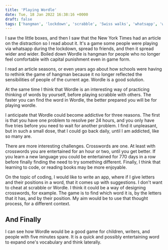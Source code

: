 ```yaml
---
title: 'Playing Wordle'
date: Tue, 18 Jan 2022 16:38:16 +0000
draft: false
tags: ['hangman', 'lockdown', 'scrabble', 'Swiss walks', 'whatsapp', 'wordle']
---
```


I saw the little boxes, and then I saw that the New York Times had an article on the distraction so I read about it. It's a game some people were playing via whatsapp during the lockdown, spread to friends, and then it spread wider and wider. Boiled down Wordle is hangman for people who no longer feel comfortable with capital punishment even in game form.

I read an article seasons, or even years ago about how schools were having to rethink the game of hangman because it no longer reflected the sensibilities of people of the current age. Wordle is a good solution.

At the same time I think that Wordle is an interesting way of practicing thinking of words by yourself, before playing scrabble with others. The faster you can find the word in Wordle, the better prepared you will be for playing wordle.

I anticipate that Wordle could become addictive for three reasons. The first is that you have one problem to resolve per 24 hours, and you only have five tries before you need to wait for another problem. I find it unpleasant, but in such a small dose, that I could go back daily, until I am addicted, like so many are.

There are more interesting challenges. Crosswords are one. At least with crosswords you are entertained for an hour or two, until you get better. If you learn a new language you could be entertained for 770 days in a row before finally finding the need to try something different. Finally, I think that learning to code, or reading books may be more enjoyable.

On the topic of coding, I would like to write an app, where if I give letters and their positions in a word, that it comes up with suggestions. I don't want to cheat at scrabble or Wordle. I think it could be a way of designing crosswords, for example. The game is to find which word it is, by the letters that it has, and by their position. My aim would be to use that thought process, for a different context.

And Finally
-----------

I can see how Wordle would be a good game for children, writers, and people with five minutes spare. It is a quick and possibly entertaining word to expand one's vocabulary and think laterally.